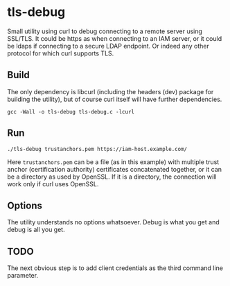 # tls-debug

Small utility using curl to debug connecting to a remote server using SSL/TLS.  It could be https as when
connecting to an IAM server, or it could be ldaps if connecting to a secure LDAP endpoint.  Or indeed any
other protocol for which curl supports TLS.

## Build

The only dependency is libcurl (including the headers (dev) package for building the utility), but of course
curl itself will have further dependencies.

```
gcc -Wall -o tls-debug tls-debug.c -lcurl
```

## Run

```
./tls-debug trustanchors.pem https://iam-host.example.com/
```

Here `trustanchors.pem` can be a file (as in this example) with multiple trust anchor (certification
authority) certificates concatenated together, or it can be a directory as used by OpenSSL.  If it is a
directory,  the connection will work only if curl uses OpenSSL.

## Options

The utility understands no options whatsoever.  Debug is what you get and debug is all you get.

## TODO

The next obvious step is to add client credentials as the third command line parameter.
